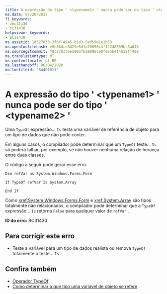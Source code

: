 ```yaml
---
title: A expressão do tipo ' <typename1> ' nunca pode ser do tipo ' <typename2> '
ms.date: 07/20/2015
f1_keywords:
- vbc31430
- bc31430
helpviewer_keywords:
- BC31430
ms.assetid: 1d527033-3f6f-4945-b1d3-5ef59a1e1b53
ms.openlocfilehash: e9e864cc8429e5d1a70098c4f12248569bc3a046
ms.sourcegitcommit: f8c270376ed905f6a8896ce0fe25b4f4b38ff498
ms.translationtype: MT
ms.contentlocale: pt-BR
ms.lasthandoff: 06/04/2020
ms.locfileid: "84401011"
---
```

# <a name="expression-of-type-typename1-can-never-be-of-type-typename2"></a>A expressão do tipo ' \<typename1> ' nunca pode ser do tipo ' \<typename2> '
Uma `TypeOf` expressão... `Is` testa uma variável de referência de objeto para um tipo de dados que não pode conter.  
  
 Em alguns casos, o compilador pode determinar que um `TypeOf` teste... `Is` só poderá falhar, por exemplo, se não houver nenhuma relação de herança entre duas classes.  
  
 O código a seguir pode gerar esse erro.  
  
 `Dim refVar as System.Windows.Forms.Form`  
  
 `If TypeOf refVar Is System.Array`  
  
 `End If`  
  
 Como <xref:System.Windows.Forms.Form> e <xref:System.Array> são tipos totalmente não relacionados, o compilador pode determinar que a `TypeOf` expressão... `Is` retorna `False` para qualquer valor de `refVar` .  
  
 **ID do erro:** BC31430  
  
## <a name="to-correct-this-error"></a>Para corrigir este erro  
  
- Teste a variável para um tipo de dados realista ou remova `TypeOf` totalmente o teste... `Is`  
  
## <a name="see-also"></a>Confira também

- [Operador TypeOf](../language-reference/operators/typeof-operator.md)
- [Como determinar a que tipo uma variável de objeto se refere](../programming-guide/language-features/variables/how-to-determine-what-type-an-object-variable-refers-to.md)
